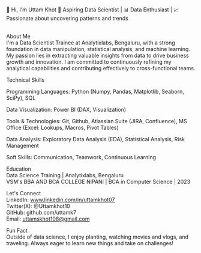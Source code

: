 👋 Hi, I'm Uttam Khot
🌟 Aspiring Data Scientist | 📊 Data Enthusiast | 📈 Passionate about uncovering patterns and trends

<br>
About Me
<br>
I'm a Data Scientist Trainee at Analytixlabs, Bengaluru, with a strong foundation in data manipulation, statistical analysis, and machine learning. My passion lies in extracting valuable insights from data to drive business growth and innovation. I am committed to continuously refining my analytical capabilities and contributing effectively to cross-functional teams.
<br>


Technical Skills

Programming Languages: Python (Numpy, Pandas, Matplotlib, Seaborn, SciPy), SQL
<br>

Data Visualization: Power BI (DAX, Visualization)
<br>

Tools & Technologies: Git, Github, Atlassian Suite (JIRA, Confluence), MS Office (Excel: Lookups, Macros, Pivot Tables)
<br>

Data Analysis: Exploratory Data Analysis (EDA), Statistical Analysis, Risk Management
<br>

Soft Skills: Communication, Teamwork, Continuous Learning
<br>



Education
<br>
Data Science Training | Analytixlabs, Bengaluru
<br>
VSM's BBA AND BCA COLLEGE NIPANI | BCA in Computer Science | 2023

Let's Connect
<br>
LinkedIn: www.linkedin.com/in/uttamkhot07
<br>
Twitter(X): @Uttamkhot10
<br>
GitHub: github.com/uttamk7
<br>
Email: uttamskhot108@gmail.com
<br>


Fun Fact
<br>
Outside of data science, I enjoy planting, watching movies and vlogs, and traveling. Always eager to learn new things and take on challenges!

